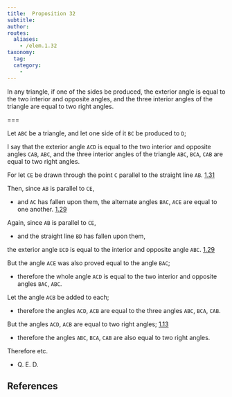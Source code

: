 ```yaml
---
title:  Proposition 32
subtitle:
author:
routes:
  aliases:
    - /elem.1.32
taxonomy:
  tag:
  category:
    -
---
```


In any triangle, if one of the sides be produced, the exterior angle is equal to the two interior and opposite angles, and the three interior angles of the triangle are equal to two right angles.

===

Let `ABC` be a triangle, and let one side of it `BC` be produced to `D`;

I say that the exterior angle `ACD` is equal to the two interior and opposite angles `CAB`, `ABC`, and the three interior angles of the triangle `ABC`, `BCA`, `CAB` are equal to two right angles.

For let `CE` be drawn through the point `C` parallel to the straight line `AB`. [1.31]

Then, since `AB` is parallel to `CE`, 

- and `AC` has fallen upon them, the alternate angles `BAC`, `ACE` are equal to one another. [1.29]

Again, since `AB` is parallel to `CE`, 

- and the straight line `BD` has fallen upon them,

the exterior angle `ECD` is equal to the interior and opposite angle `ABC`. [1.29]

But the angle `ACE` was also proved equal to the angle `BAC`; 

- therefore the whole angle `ACD` is equal to the two interior and opposite angles `BAC`, `ABC`.

Let the angle `ACB` be added to each; 

- therefore the angles `ACD`, `ACB` are equal to the three angles `ABC`, `BCA`, `CAB`.

But the angles `ACD`, `ACB` are equal to two right angles; [1.13] 

- therefore the angles `ABC`, `BCA`, `CAB` are also equal to two right angles.

Therefore etc.

- Q. E. D.

## References

[1.13]: /elem.1.13 "Book 1 - Proposition 13"
[1.29]: /elem.1.29 "Book 1 - Proposition 29"
[1.31]: /elem.1.31 "Book 1 - Proposition 31"
